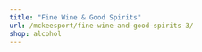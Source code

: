 ```yaml
---
title: "Fine Wine & Good Spirits"
url: /mckeesport/fine-wine-and-good-spirits-3/
shop: alcohol
---
```

